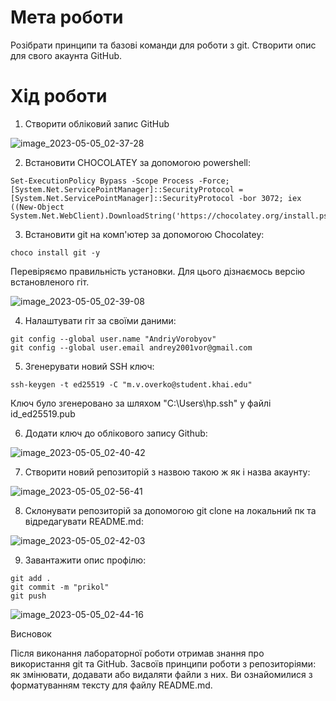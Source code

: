 # Мета роботи

Розібрати принципи та базові команди для роботи з git. Створити опис для свого акаунта GitHub.

# Хід роботи

1. Створити обліковий запис GitHub

![image_2023-05-05_02-37-28](https://user-images.githubusercontent.com/132616149/236353521-5467affe-e67b-4229-a0f3-a240f195db36.png)

2. Встановити CHOCOLATEY за допомогою powershell:
```
Set-ExecutionPolicy Bypass -Scope Process -Force; [System.Net.ServicePointManager]::SecurityProtocol = [System.Net.ServicePointManager]::SecurityProtocol -bor 3072; iex ((New-Object System.Net.WebClient).DownloadString('https://chocolatey.org/install.ps1'))
```


3. Встановити git на комп'ютер за допомогою Chocolatey:
```
choco install git -y
```
Перевіряємо правильність установки. Для цього дізнаємось версію встановленого гіт.

![image_2023-05-05_02-39-08](https://user-images.githubusercontent.com/132616149/236353576-5fe88ea4-56fd-4710-8993-18a305e9af08.png)

4. Налаштувати гіт за своїми даними:
```
git config --global user.name "AndriyVorobyov"
git config --global user.email andrey2001vor@gmail.com
```

5. Згенерувати новий SSH ключ:
```
ssh-keygen -t ed25519 -C "m.v.overko@student.khai.edu"
```

Ключ було згенеровано за шляхом "C:\Users\hp\.ssh\" у файлі id_ed25519.pub

6. Додати ключ до облікового запису Github:

![image_2023-05-05_02-40-42](https://user-images.githubusercontent.com/132616149/236353645-9b323494-6013-4993-b029-43750eeeff5d.png)

7. Створити новий репозиторій з назвою такою ж як і назва акаунту:

![image_2023-05-05_02-56-41](https://user-images.githubusercontent.com/132616149/236354015-d94ddb8b-ed50-438b-8e00-51b3c8f016e1.png)

8. Склонувати репозиторій за допомогою git clone на локальний пк та відредагувати README.md:

![image_2023-05-05_02-42-03](https://user-images.githubusercontent.com/132616149/236354134-ff9e8c3a-314f-47db-8b2c-48de38e3804a.png)

9. Завантажити опис профілю:
```
git add .
git commit -m "prikol"
git push
```

![image_2023-05-05_02-44-16](https://user-images.githubusercontent.com/132616149/236354170-994ee548-7ce8-4bed-b08f-bd0cce891e68.png)

Висновок

Після виконання лабораторної роботи отримав знання про використання git та GitHub. Засвоїв принципи роботи з репозиторіями: як змінювати, додавати або видаляти файли з них. Ви ознайомилися з форматуванням тексту для файлу README.md.
